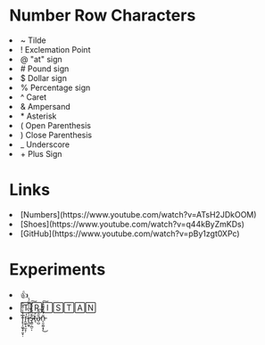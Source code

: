 <h1>Number Row Characters</h1>
<li>~ Tilde</li>
<li>! Exclemation Point</li>
<li>@ "at" sign</li>
<li># Pound sign</li>
<li>$ Dollar sign</li>
<li>% Percentage sign</li>
<li>^ Caret</li>
<li>& Ampersand</li>
<li>* Asterisk</li>
<li>( Open Parenthesis</li>
<li>) Close Parenthesis</li>
<li>_ Underscore</li>
<li>+ Plus Sign</li>
<h1>Links</h1>
<li>[Numbers](https://www.youtube.com/watch?v=ATsH2JDkOOM)</li>
<li>[Shoes](https://www.youtube.com/watch?v=q44kByZmKDs)</li>
<li>[GitHub](https://www.youtube.com/watch?v=pBy1zgt0XPc)</li>
<h1>Experiments</h1>
<li>👍</li>
<li>🅃🅁🄸🅂🅃🄰🄽</li>
<li>T̵̨̢͕͚͉̟͈̟̣̒̾͗̂̃̏r̴̭͚̜̘̫̝̦̓í̵̢̼̰̥̓̀͆̍͗͊̈́̍͘ş̴͇̣̪̠̩̊̏̋̔́͛̋͘͠t̶͉́a̷̩̺̋͗͂͠ñ̵̨̮̫̰͙̩̇͂̈́͌̑͐͜͠</li>
